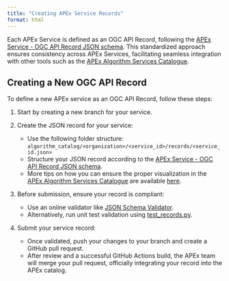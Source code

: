 ```yaml
---
title: "Creating APEx Service Records"
format: html
---
```

Each APEx Service is defined as an OGC API Record, following the [APEx Service - OGC API Record JSON schema](https://github.com/ESA-APEx/apex_algorithms/blob/main/schemas/record.json). This standardized approach ensures consistency across APEx Services, facilitating seamless integration with other tools such as the [APEx Algorithm Services Catalogue](https://algorithm-catalogue.apex.esa.int/).

## Creating a New OGC API Record

To define a new APEx service as an OGC API Record, follow these steps:

1. Start by creating a new branch for your service.

2. Create the JSON record for your service:
    * Use the following folder structure: `algorithm_catalog/<organization>/<service_id>/records/<service_id.json>`
    * Structure your JSON record according to the [APEx Service - OGC API Record JSON schema](https://github.com/ESA-APEx/apex_algorithms/blob/main/schemas/record.json). 
    * More tips on how you can ensure the proper visualization in the [APEx Algorithm Services Catalogue](https://algorithm-catalogue.apex.esa.int/) are available [here](./visualise.md).

3. Before submission, ensure your record is compliant:
    * Use an online validator like [JSON Schema Validator](https://www.jsonschemavalidator.net/).
    * Alternatively, run unit test validation using [test_records.py](../../qa/unittests/tests/test_records.py).

4. Submit your service record:
   * Once validated, push your changes to your branch and create a GitHub pull request.
   * After review and a successful GitHub Actions build, the APEx team will merge your pull request, officially integrating your record into the APEx catalog.
